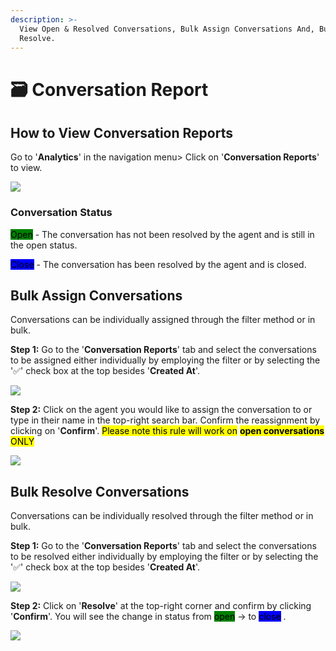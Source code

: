 ```yaml
---
description: >-
  View Open & Resolved Conversations, Bulk Assign Conversations And, Bulk
  Resolve.
---
```


# 🗃 Conversation Report

## How to View Conversation Reports

Go to '**Analytics**' in the navigation menu> Click on '**Conversation Reports**' to view.&#x20;

![](../.gitbook/assets/cr.jpg)

### Conversation Status

&#x20; <mark style="background-color:green;">Open</mark> - The conversation has not been resolved by the agent and is still in the open status.

&#x20; <mark style="background-color:blue;">Close</mark> - The conversation has been resolved by the agent and is closed.

## Bulk Assign Conversations

Conversations can be individually assigned through the filter method or in bulk.&#x20;

**Step 1:** Go to the '**Conversation Reports**' tab and select the conversations to be assigned either individually by employing the filter or by selecting the '✅' check box at the top besides '**Created At**'.&#x20;

![](../.gitbook/assets/cr1.gif)

**Step 2:** Click on the agent you would like to assign the conversation to or type in their name in the top-right search bar. Confirm the reassignment by clicking on '**Confirm**'. <mark style="background-color:yellow;">Please note this rule will work on</mark> <mark style="background-color:yellow;"></mark><mark style="background-color:yellow;">**open conversations**</mark> <mark style="background-color:yellow;"></mark><mark style="background-color:yellow;">ONLY</mark>

![](<../.gitbook/assets/cr2 (2).gif>)

## Bulk Resolve Conversations

Conversations can be individually resolved through the filter method or in bulk.&#x20;

**Step 1:** Go to the '**Conversation Reports**' tab and select the conversations to be resolved either individually by employing the filter or by selecting the '✅' check box at the top besides '**Created At**'.

![](<../.gitbook/assets/cr1 (1).gif>)

**Step 2:** Click on '**Resolve**' at the top-right corner and confirm by clicking '**Confirm**'. You will see the change in status from <mark style="background-color:green;">open</mark> -> to <mark style="background-color:blue;">close</mark> . &#x20;

![](<../.gitbook/assets/cr2 (1) (2).gif>)
